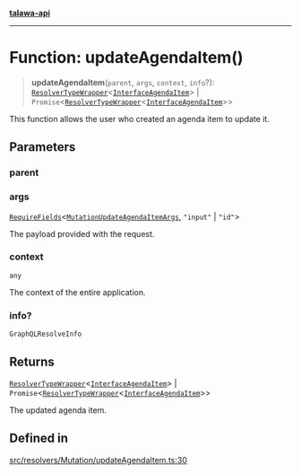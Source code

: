[**talawa-api**](../../../../README.md)

***

# Function: updateAgendaItem()

> **updateAgendaItem**(`parent`, `args`, `context`, `info`?): [`ResolverTypeWrapper`](../../../../types/generatedGraphQLTypes/type-aliases/ResolverTypeWrapper.md)\<[`InterfaceAgendaItem`](../../../../models/AgendaItem/interfaces/InterfaceAgendaItem.md)\> \| `Promise`\<[`ResolverTypeWrapper`](../../../../types/generatedGraphQLTypes/type-aliases/ResolverTypeWrapper.md)\<[`InterfaceAgendaItem`](../../../../models/AgendaItem/interfaces/InterfaceAgendaItem.md)\>\>

This function allows the user who created an agenda item to update it.

## Parameters

### parent

### args

[`RequireFields`](../../../../types/generatedGraphQLTypes/type-aliases/RequireFields.md)\<[`MutationUpdateAgendaItemArgs`](../../../../types/generatedGraphQLTypes/type-aliases/MutationUpdateAgendaItemArgs.md), `"input"` \| `"id"`\>

The payload provided with the request.

### context

`any`

The context of the entire application.

### info?

`GraphQLResolveInfo`

## Returns

[`ResolverTypeWrapper`](../../../../types/generatedGraphQLTypes/type-aliases/ResolverTypeWrapper.md)\<[`InterfaceAgendaItem`](../../../../models/AgendaItem/interfaces/InterfaceAgendaItem.md)\> \| `Promise`\<[`ResolverTypeWrapper`](../../../../types/generatedGraphQLTypes/type-aliases/ResolverTypeWrapper.md)\<[`InterfaceAgendaItem`](../../../../models/AgendaItem/interfaces/InterfaceAgendaItem.md)\>\>

The updated agenda item.

## Defined in

[src/resolvers/Mutation/updateAgendaItem.ts:30](https://github.com/Suyash878/talawa-api/blob/b5a9d8b4a1ea678a3d6f5b710b3721f91a3052fc/src/resolvers/Mutation/updateAgendaItem.ts#L30)
